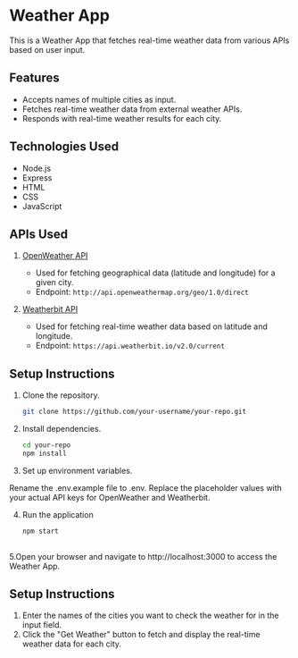 # Weather App

This is a Weather App that fetches real-time weather data from various APIs based on user input.

## Features

- Accepts names of multiple cities as input.
- Fetches real-time weather data from external weather APIs.
- Responds with real-time weather results for each city.

## Technologies Used

- Node.js
- Express
- HTML
- CSS
- JavaScript

## APIs Used

1. [OpenWeather API](https://openweathermap.org/)
   - Used for fetching geographical data (latitude and longitude) for a given city.
   - Endpoint: `http://api.openweathermap.org/geo/1.0/direct`

2. [Weatherbit API](https://www.weatherbit.io/)
   - Used for fetching real-time weather data based on latitude and longitude.
   - Endpoint: `https://api.weatherbit.io/v2.0/current`

## Setup Instructions

1. Clone the repository.

   ```bash
   git clone https://github.com/your-username/your-repo.git
   
2. Install dependencies.
    ```bash
    cd your-repo
    npm install
3. Set up environment variables.

Rename the .env.example file to .env.
Replace the placeholder values with your actual API keys for OpenWeather and Weatherbit.

4. Run the application
   ```bash
   npm start
 
5.Open your browser and navigate to http://localhost:3000 to access the Weather App.

## Setup Instructions
1. Enter the names of the cities you want to check the weather for in the input field.
2. Click the "Get Weather" button to fetch and display the real-time weather data for each city.

   
   
